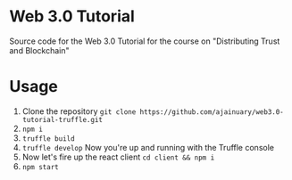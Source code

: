 # Web 3.0 Tutorial
Source code for the Web 3.0 Tutorial for the course on "Distributing Trust and Blockchain"

# Usage
1. Clone the repository `git clone https://github.com/ajainuary/web3.0-tutorial-truffle.git`
2. `npm i`
3. `truffle build`
4. `truffle develop` Now you're up and running with the Truffle console
5. Now let's fire up the react client `cd client && npm i`
6. `npm start`
